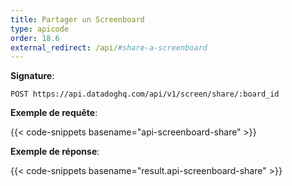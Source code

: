 ```yaml
---
title: Partager un Screenboard
type: apicode
order: 18.6
external_redirect: /api/#share-a-screenboard
---
```


**Signature**:

`POST https://api.datadoghq.com/api/v1/screen/share/:board_id`

**Exemple de requête**:

{{< code-snippets basename="api-screenboard-share" >}}

**Exemple de réponse**:

{{< code-snippets basename="result.api-screenboard-share" >}}

